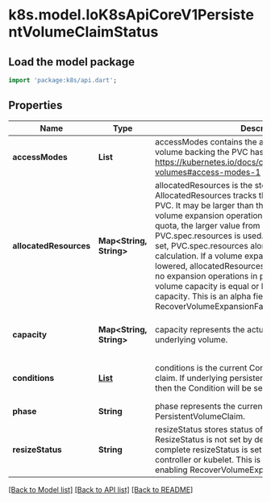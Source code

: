 # k8s.model.IoK8sApiCoreV1PersistentVolumeClaimStatus

## Load the model package
```dart
import 'package:k8s/api.dart';
```

## Properties
Name | Type | Description | Notes
------------ | ------------- | ------------- | -------------
**accessModes** | **List<String>** | accessModes contains the actual access modes the volume backing the PVC has. More info: https://kubernetes.io/docs/concepts/storage/persistent-volumes#access-modes-1 | [optional] [default to const []]
**allocatedResources** | **Map<String, String>** | allocatedResources is the storage resource within AllocatedResources tracks the capacity allocated to a PVC. It may be larger than the actual capacity when a volume expansion operation is requested. For storage quota, the larger value from allocatedResources and PVC.spec.resources is used. If allocatedResources is not set, PVC.spec.resources alone is used for quota calculation. If a volume expansion capacity request is lowered, allocatedResources is only lowered if there are no expansion operations in progress and if the actual volume capacity is equal or lower than the requested capacity. This is an alpha field and requires enabling RecoverVolumeExpansionFailure feature. | [optional] [default to const {}]
**capacity** | **Map<String, String>** | capacity represents the actual resources of the underlying volume. | [optional] [default to const {}]
**conditions** | [**List<IoK8sApiCoreV1PersistentVolumeClaimCondition>**](IoK8sApiCoreV1PersistentVolumeClaimCondition.md) | conditions is the current Condition of persistent volume claim. If underlying persistent volume is being resized then the Condition will be set to 'ResizeStarted'. | [optional] [default to const []]
**phase** | **String** | phase represents the current phase of PersistentVolumeClaim.   | [optional] 
**resizeStatus** | **String** | resizeStatus stores status of resize operation. ResizeStatus is not set by default but when expansion is complete resizeStatus is set to empty string by resize controller or kubelet. This is an alpha field and requires enabling RecoverVolumeExpansionFailure feature. | [optional] 

[[Back to Model list]](../README.md#documentation-for-models) [[Back to API list]](../README.md#documentation-for-api-endpoints) [[Back to README]](../README.md)


